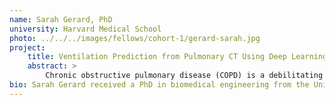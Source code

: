 ```yaml
---
name: Sarah Gerard, PhD
university: Harvard Medical School
photo: ../../../images/fellows/cohort-1/gerard-sarah.jpg
project:
    title: Ventilation Prediction from Pulmonary CT Using Deep Learning 
    abstract: >
        Chronic obstructive pulmonary disease (COPD) is a debilitating disease that dramatically reduces quality of life and burdens the healthcare system. Early diagnosis is crucial for preventing disease progression. Computed tomography produces high-resolution images of the lungs and has demonstrated superior sensitivity and specificity to early disease by revealing subtype-specific structural alterations. In this work we will employ novel artificial intelligence techniques, which thrive on big datasets like COPDGene, to discover image-based phenotypes of COPD. Extensive use of BioData Catalyst in this project will produce user expertise of the system, and in return this will facilitate constructive feedback for improvement.
bio: Sarah Gerard received a PhD in biomedical engineering from the University of Iowa and is currently a postdoctoral fellow in the Applied Chest Imaging Laboratory at Harvard Medical School. Her primary research focus is developing novel artificial intelligence tools for analysis of computed tomography images to characterize structural and functional phenotypes of chronic obstructive pulmonary disease. Gerard is an avid runner, bicyclist, and hiker with her dogs Betty and Wilma.
---
```


